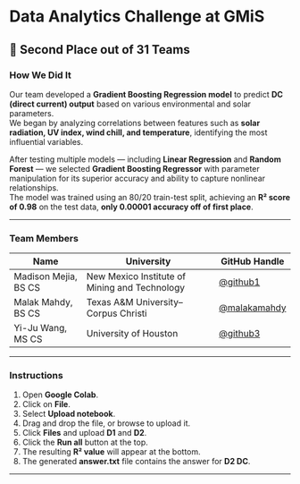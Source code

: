 # Data Analytics Challenge at GMiS  

## 🥈 Second Place out of 31 Teams

### How We Did It

Our team developed a **Gradient Boosting Regression model** to predict **DC (direct current) output** based on various environmental and solar parameters.  
We began by analyzing correlations between features such as **solar radiation, UV index, wind chill, and temperature**, identifying the most influential variables.  

After testing multiple models — including **Linear Regression** and **Random Forest** — we selected **Gradient Boosting Regressor** with parameter manipulation for its superior accuracy and ability to capture nonlinear relationships.  
The model was trained using an 80/20 train-test split, achieving an **R² score of 0.98** on the test data, **only 0.00001 accuracy off of first place**.  

---

### Team Members

| Name | University | GitHub Handle |
|------|-------------|----------------|
| Madison Mejia, BS CS | New Mexico Institute of Mining and Technology | [@github1](https://github.com/github1) |
| Malak Mahdy, BS CS | Texas A&M University–Corpus Christi | [@malakamahdy](https://github.com/malakamahdy) |
| Yi-Ju Wang, MS CS | University of Houston | [@github3](https://github.com/github3) |

---

### Instructions

1. Open **Google Colab**.  
2. Click on **File**.  
3. Select **Upload notebook**.  
4. Drag and drop the file, or browse to upload it.  
5. Click **Files** and upload **D1** and **D2**.  
6. Click the **Run all** button at the top.  
7. The resulting **R² value** will appear at the bottom.  
8. The generated **answer.txt** file contains the answer for **D2 DC**.  

---
